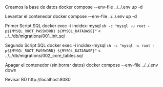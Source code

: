 Creamos la base de datos
docker compose --env-file ../../.env up -d

Levantar el contenedor
docker compose --env-file ../../.env up -d

Primer Script SQL
docker exec -i incidex-mysql `
  sh -c "mysql -u root -p${MYSQL_ROOT_PASSWORD} ${MYSQL_DATABASE}" `
  < ../../db/migrations/001_init.sql

Segundo Script SQL
docker exec -i incidex-mysql `
  sh -c "mysql -u root -p${MYSQL_ROOT_PASSWORD} ${MYSQL_DATABASE}" `
  < ../../db/migrations/002_core_tables.sql

Apagar el contenedor (sin borrar datos)
docker compose --env-file ../../.env down

Revisar BD
http://localhost:8080